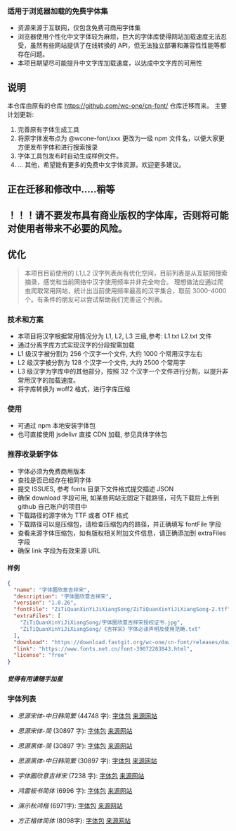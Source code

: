 
### 适用于浏览器加载的免费字体集

- 资源来源于互联网，仅包含免费可商用字体集
- 浏览器使用个性化中文字体较为麻烦，巨大的字体库使得网站加载速度无法忍受，虽然有些网站提供了在线转换的 API，但无法独立部署和兼容性性能等都存在问题。
- 本项目期望尽可能提升中文字库加载速度，以达成中文字库的可用性

## 说明
  本仓库由原有的仓库 https://github.com/wc-one/cn-font/ 仓库迁移而来。
  主要计划更新:
  1. 完善原有字体生成工具
  2. 将原字体发布点为 @wcone-font/xxx 更改为一级 npm 文件名，以便大家更方便发布字体和进行搜索搜录
  3. 字体工具包发布时自动生成样例文件。
  4. ... 其他，希望能有更多的免费中文字体资源，欢迎更多建议。

## 正在迁移和修改中.....稍等

## ！！！请不要发布具有商业版权的字体库，否则将可能对使用者带来不必要的风险。


## 优化

> 本项目目前使用的 L1,L2 汉字列表尚有优化空间，目前列表是从互联网搜索摘录，感觉和当前网络中汉字使用频率并非完全吻合。
> 理想做法应通过爬虫爬取常用网站，统计出当前使用频率最高的汉字集合，取前 3000-4000 个。有条件的朋友可以尝试帮助我们完善这个列表。



### 技术和方案

- 本项目将汉字根据常用情况分为 L1, L2, L3 三级,参考: L1.txt L2.txt 文件
- 通过分离字库方式实现汉字的分段按需加载
- L1 级汉字被分割为 256 个汉字一个文件, 大约 1000 个常用汉字左右
- L2 级汉字被分割为 128 个汉字一个文件, 大约 2500 个常用字
- L3 级汉字为字库中的其他部分，按照 32 个汉字一个文件进行分割，以提升非常用汉字的加载速度。
- 将字库转换为 woff2 格式，进行字库压缩

### 使用

- 可通过 npm 本地安装字体包
- 也可直接使用 jsdelivr 直接 CDN 加载, 参见具体字体包

### 推荐收录新字体

- 字体必须为免费商用版本
- 查找是否已经存在相同字体
- 提交 ISSUES, 参考 fonts 目录下文件格式提交描述 JSON
- 确保 download 字段可用, 如某些网站无固定下载路径，可先下载后上传到 github 自己账户的项目中
- 下载路径的源字体为 TTF 或者 OTF 格式
- 下载路径可以是压缩包，请检查压缩包内的路径，并正确填写 fontFile 字段
- 查看来源字体压缩包，如有版权相关附加文件信息，请正确添加到 extraFiles 字段
- 确保 link 字段为有效来源 URL

#### 样例

```json
{
  "name": "字体圈欣意吉祥宋",
  "description": "字体圈欣意吉祥宋",
  "version": "1.0.26",
  "fontFile": "ZiTiQuanXinYiJiXiangSong/ZiTiQuanXinYiJiXiangSong-2.ttf",
  "extraFiles": [
    "ZiTiQuanXinYiJiXiangSong/字体圈欣意吉祥宋授权证书.jpg",
    "ZiTiQuanXinYiJiXiangSong/《吉祥宋》字体必读声明及使用范畴.txt"
  ],
  "download": "https://download.fastgit.org/wc-one/cn-font/releases/download/init/ZiTiQuanXinYiJiXiangSong.zip",
  "link": "https://www.fonts.net.cn/font-39072283843.html",
  "license": "free"
}
```

##### 觉得有用请随手加星

### 字体列表

- _思源宋体-中日韩简繁_ (44748 字): [字体包](https://www.npmjs.com/package/@wc1font/source-han-serif-sc-vf) [来源网站](https://github.com/adobe-fonts/source-han-serif)
- _思源宋体-简_ (30897 字): [字体包](https://www.npmjs.com/package/@wc1font/source-han-serif-cn-vf) [来源网站](https://github.com/adobe-fonts/source-han-serif)
- _思源黑体-简_ (30897 字): [字体包](https://www.npmjs.com/package/@wc1font/source-han-serif-cn-vf) [来源网站](https://github.com/adobe-fonts/source-han-serif)
- _思源黑体-中日韩简繁_ (30897 字): [字体包](https://www.npmjs.com/package/@wc1font/source-han-serif-cn-vf) [来源网站](https://github.com/adobe-fonts/source-han-sans)
- _字体圈欣意吉祥宋_ (7238 字): [字体包](https://www.npmjs.com/package/@wc1font/fontquan-xin-yi-ji-xiang-song) [来源网站](https://www.fonts.net.cn/font-39072283843.html)
- _鸿雷板书简体_ (6996 字): [字体包](https://www.npmjs.com/package/@wc1font/honglei-sim) [来源网站](https://www.fonts.net.cn/font-38386302876.html)

- _演示秋鸿楷_ (6971字): [字体包](https://www.npmjs.com/package/@wc1font/slideqiuhong) [来源网站](https://www.fonts.net.cn/font-38836352052.html)
- _方正楷体简体_ (8098字): [字体包](https://www.npmjs.com/package/@wc1font/fz-kai-z-03-s) [来源网站](https://www.fonts.net.cn/font-31561199974.html)